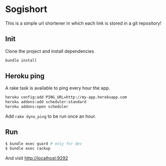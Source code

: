 Sogishort
=========

This is a simple url shortener in which each link is
stored in a git repository!

Init
----

Clone the project and install dependencies

```bash
bundle install
```

Heroku ping
-----------

A rake task is available to ping every hour the app.

```bash
heroku config:add PING_URL=http://my-app.herokuapp.com
heroku addons:add scheduler:standard
heroku addons:open scheduler
```

Add `rake dyno_ping` to be run once an hour.

Run
---

``` bash
$ bundle exec guard # only for dev
$ bundle exec rackup
```

And visit <http://localhost:9292>
